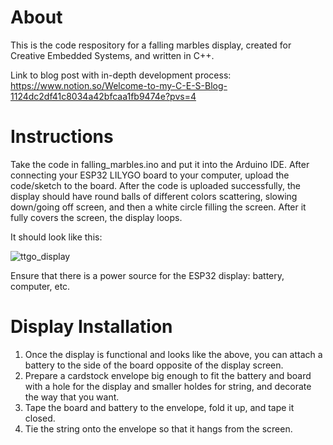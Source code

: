 # About
This is the code respository for a falling marbles display, created for Creative Embedded Systems, and written in C++.

Link to blog post with in-depth development process: https://www.notion.so/Welcome-to-my-C-E-S-Blog-1124dc2df41c8034a42bfcaa1fb9474e?pvs=4

# Instructions
Take the code in falling_marbles.ino and put it into the Arduino IDE. After connecting your ESP32 LILYGO board to your computer, upload the code/sketch to the board.
After the code is uploaded successfully, the display should have round balls of different colors scattering, slowing down/going off screen, and then a white circle 
filling the screen. After it fully covers the screen, the display loops.

It should look like this: 

![ttgo_display](./pictures_gifs/ttgo_display.gif)



Ensure that there is a power source for the ESP32 display: battery, computer, etc.

# Display Installation
1) Once the display is functional and looks like the above, you can attach a battery to the side of the board opposite of the display screen.
2) Prepare a cardstock envelope big enough to fit the battery and board with a hole for the display and smaller holdes for string, and decorate the way that you want.
3) Tape the board and battery to the envelope, fold it up, and tape it closed.
4) Tie the string onto the envelope so that it hangs from the screen.
